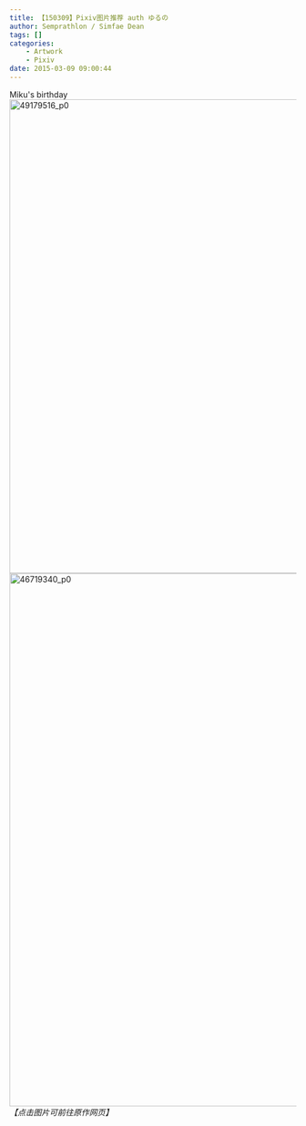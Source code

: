 ```yaml
---
title: 【150309】Pixiv图片推荐 auth ゆるの
author: Semprathlon / Simfae Dean
tags: []
categories:
	- Artwork
	- Pixiv
date: 2015-03-09 09:00:44
---
```

Miku's birthday
<a href="http://www.pixiv.net/member_illust.php?mode=medium&amp;illust_id=49179516"><img src="__ASSETS_HOST_NAME__/2015/03/49179516_p0-768x1024.png" alt="49179516_p0" width="625" height="833" class="alignnone size-large wp-image-146" /></a>
<a href="http://www.pixiv.net/member_illust.php?mode=medium&amp;illust_id=46719340"><img src="__ASSETS_HOST_NAME__/2015/03/46719340_p0-683x1024.png" alt="46719340_p0" width="625" height="937" class="alignnone size-large wp-image-145" /></a>
<em>【点击图片可前往原作网页】</em>
